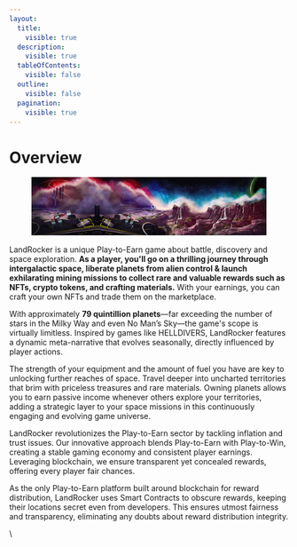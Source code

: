 ```yaml
---
layout:
  title:
    visible: true
  description:
    visible: true
  tableOfContents:
    visible: false
  outline:
    visible: false
  pagination:
    visible: true
---
```


# Overview

<figure><img src=".gitbook/assets/Overview 1280.318.jpg" alt=""><figcaption></figcaption></figure>

LandRocker is a unique Play-to-Earn game about battle, discovery and space exploration. **As a player, you'll go on a thrilling journey through intergalactic space, liberate planets from alien control & launch exhilarating mining missions to collect rare and valuable rewards such as NFTs, crypto tokens, and crafting materials.** With your earnings, you can craft your own NFTs and trade them on the marketplace.

With approximately **79 quintillion planets**—far exceeding the number of stars in the Milky Way and even No Man’s Sky—the game's scope is virtually limitless. Inspired by games like HELLDIVERS, LandRocker features a dynamic meta-narrative that evolves seasonally, directly influenced by player actions.

The strength of your equipment and the amount of fuel you have are key to unlocking further reaches of space. Travel deeper into uncharted territories that brim with priceless treasures and rare materials. Owning planets allows you to earn passive income whenever others explore your territories, adding a strategic layer to your space missions in this continuously engaging and evolving game universe.

LandRocker revolutionizes the Play-to-Earn sector by tackling inflation and trust issues. Our innovative approach blends Play-to-Earn with Play-to-Win, creating a stable gaming economy and consistent player earnings. Leveraging blockchain, we ensure transparent yet concealed rewards, offering every player fair chances.

As the only Play-to-Earn platform built around blockchain for reward distribution, LandRocker uses Smart Contracts to obscure rewards, keeping their locations secret even from developers. This ensures utmost fairness and transparency, eliminating any doubts about reward distribution integrity.

\
